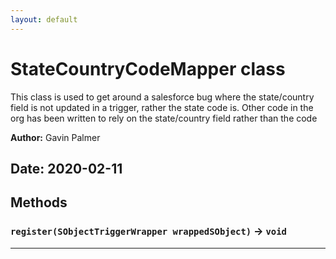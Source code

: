 ```yaml
---
layout: default
---
```

# StateCountryCodeMapper class

This class is used to get around a salesforce bug where the state/country field is not updated in a trigger, rather the state code is. Other code in the org has been written to rely on the state/country field rather than the code


**Author:** Gavin Palmer

**Date:** 2020-02-11
---
## Methods
### `register(SObjectTriggerWrapper wrappedSObject)` → `void`
---
